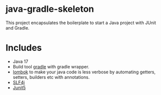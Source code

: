 java-gradle-skeleton
====================
This project encapsulates the boilerplate to start a Java project with JUnit and Gradle.


Includes
====================
* Java 17
* Build tool [gradle](https://gradle.org/) with gradle wrapper.
* [lombok](https://projectlombok.org/) to make your java code is less verbose by automating getters, setters, builders etc with annotations.
* [SLF4j](https://www.slf4j.org/)
* [Junit5](https://junit.org/junit5/docs/current/user-guide/)

